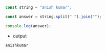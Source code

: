 ```js
const string = "anish kumar";

const answer = string.split(" ").join("");

console.log(answer);

```
  

- output

``anishkumar``